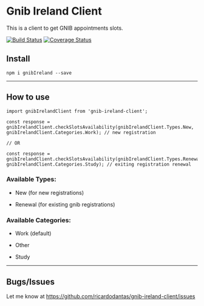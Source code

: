# Gnib Ireland Client

This is a client to get GNIB appointments slots.

[![Build Status](https://travis-ci.org/ricardodantas/gnib-ireland-client.svg?branch=master)](https://travis-ci.org/ricardodantas/gnib-ireland-client) [![Coverage Status](https://coveralls.io/repos/github/ricardodantas/gnib-ireland-client/badge.svg?branch=master)](https://coveralls.io/github/ricardodantas/gnib-ireland-client?branch=master)

## Install

```
npm i gnibIreland --save
```

***

## How to use

```
import gnibIrelandClient from 'gnib-ireland-client';

const response = gnibIrelandClient.checkSlotsAvailability(gnibIrelandClient.Types.New, gnibIrelandClient.Categories.Work); // new registration

// OR

const response = gnibIrelandClient.checkSlotsAvailability(gnibIrelandClient.Types.Renewal, gnibIrelandClient.Categories.Study); // exiting registration renewal

```

### Available Types:

* New (for new registrations)

* Renewal (for existing gnib registrations)

### Available Categories:

* Work (default)

* Other

* Study

***

## Bugs/Issues
Let me know at https://github.com/ricardodantas/gnib-ireland-client/issues
